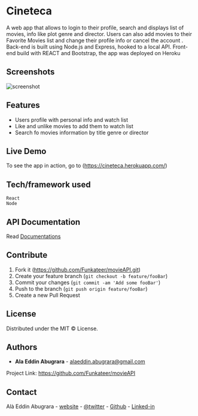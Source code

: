 
# Cineteca
A web app that allows to login to their profile, search and displays list of movies, info like plot genre and director. Users can also add movies to their Favorite Movies list and change their profile info or cancel the account . Back-end is built using Node.js and Express, hooked to a local API. Front-end build with REACT and Bootstrap, the app was deployed on Heroku


## Screenshots
![screenshot](https://alabugrara.com/img/poster-cineteca.png)


## Features
- Users profile with personal info and watch list
- Like and unlike movies to add them to watch list
- Search fo movies information by title genre or director


## Live Demo
To see the app in action, go to (https://cineteca.herokuapp.com/)


## Tech/framework used
```
React
Node
```

## API Documentation
Read [Documentations](https://funkateer.github.io/movie_api/public/documentation)


## Contribute
1. Fork it (<https://github.com/Funkateer/movieAPI.git>)
2. Create your feature branch (`git checkout -b feature/fooBar`)
3. Commit your changes (`git commit -am 'Add some fooBar'`)
4. Push to the branch (`git push origin feature/fooBar`)
5. Create a new Pull Request


## License
Distributed under the MIT ©  License.


## Authors
* **Ala Eddin Abugrara** - alaeddin.abugrara@gmail.com

Project Link: https://github.com/Funkateer/movieAPI


## Contact
Alà Eddin Abugrara - [website](http://www.alabugrara.com) - [@twitter](https://twitter.com/twitter_handle) - [Github](https://github.com/Funkateer) - [Linked-in](https://www.linkedin.com/in/al%C3%A0-eddin-abugrara-214ba5115/)


<!-- Markdown links & imgs  -->
